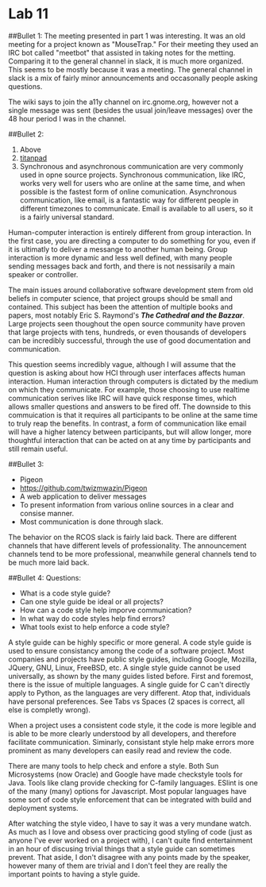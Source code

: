 Lab 11
=====

##Bullet 1:
The meeting presented in part 1 was interesting. It was an old meeting for a
project known as "MouseTrap." For their meeting they used an IRC bot called
"meetbot" that assisted in taking notes for the metting. Comparing it to the
general channel in slack, it is much more organized. This seems to be mostly
because it was a meeting. The general channel in slack is a mix of fairly minor
announcements and occasonally people asking questions.

The wiki says to join the a11y channel on irc.gnome.org, however not a single
message was sent (besides the usual join/leave messages) over the 48 hour
period I was in the channel.

##Bullet 2:
1. Above
2. [titanpad](images/titanpad.png)
4. Synchronous and asynchronous communication are very commonly used in opne
source projects. Synchronous  communication, like IRC, works very well for
users who are online at the same time, and when possible is the fastest form of
online comunication. Asynchronous communication, like email, is a fantastic
way for different people in different timezones to communicate. Email is
available to all users, so it is a fairly universal standard.

Human-computer interaction is entirely different from group interaction. In the
first case, you are directing a computer to do something for you, even if it is
ultimatly to deliver a messange to another human being. Group interaction is
more dynamic and less well defined, with many people sending messages back and
forth, and there is not nessisarily a main speaker or controller.

The main issues around collaborative software development stem from old beliefs
in computer science, that project groups should be small and contained. This
subject has been the attention of multiple books and papers, most notably Eric
S. Raymond's ***The Cathedral and the Bazzar***. Large projects seen thoughout
the open source community have proven that large projects with tens, hundreds,
or even thousands of developers can be incredibly successful, through the use
of good documentation and communication.

This question seems incredibly vague, although I will assume that the question
is asking about how HCI through user interfaces affects human interaction.
Human interaction through computers is dictated by the medium on which they
communicate. For example, those choosing to use realtime communication serives
like IRC will have quick response times, which allows smaller questions and
answers to be fired off. The downside to this commuication is that it requires
all participants to be online at the same time to truly reap the benefits. In
contrast, a form of communication like email will have a higher latency between
participants, but will allow longer, more thoughtful interaction that can be
acted on at any time by participants and still remain useful.

##Bullet 3:
 - Pigeon
 - https://github.com/twizmwazin/Pigeon
 - A web application to deliver messages
 - To present information from various online sources in a clear and consise
   manner.
 - Most communication is done through slack.

 The behavior on the RCOS slack is fairly laid back. There are different
 channels that have different levels of professionality. The announcement
 channels tend to be more professional, meanwhile general channels tend to be
 much more laid back.

##Bullet 4:
Questions:
 - What is a code style guide?
 - Can one style guide be ideal or all projects?
 - How can a code style help imporve communication?
 - In what way do code styles help find errors?
 - What tools exist to help enforce a code style?

 A style guide can be highly specific or more general. A code style guide is
 used to ensure consistancy among the code of a software project. Most
 companies and projects have public style guides, including Google, Mozilla,
 JQuery, GNU, Linux, FreeBSD, etc. A single style guide cannot be used
 universally, as shown by the many guides listed before. First and foremost, 
 there is the issue of multiple languages. A single guide for C can't directly
 apply to Python, as the languages are very different. Atop that, individuals
 have personal preferences. See Tabs vs Spaces (2 spaces is correct, all else
 is completly wrong).

 When a project uses a consistent code style, it the code is more legible and
 is able to be more clearly understood by all developers, and therefore
 facilitate communication. Siminarly, consistant style help make errors more
 prominent as many developers can easily read and review the code.

 There are many tools to help check and enfore a style. Both Sun Microsystems
 (now Oracle) and Google have made checkstyle tools for Java. Tools like clang
 provide checking for C-family languages. ESlint is one of the many (many)
 options for Javascript. Most popular languages have some sort of code style
 enforcement that can be integrated with build and deployment systems.

After watching the style video, I have to say it was a very mundane watch. As
much as I love and obsess over practicing good styling of code (just as anyone
I've ever worked on a project with), I can't quite find entertainment in an
hour of discusing trivial things that a style guide can sometimes prevent. That
aside, I don't disagree with any points made by the speaker, however many of
them are trivial and I don't feel they are really the important points to
having a style guide.
